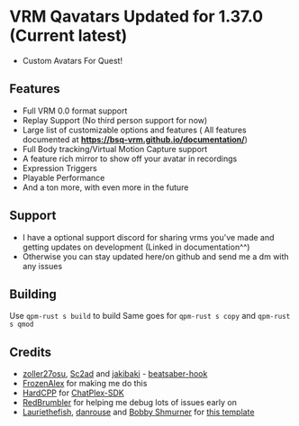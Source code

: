 # VRM Qavatars Updated for 1.37.0 (Current latest) 
- Custom Avatars For Quest!
## Features
- Full VRM 0.0 format support
- Replay Support (No third person support for now)
- Large list of customizable options and features ( All features documented at **https://bsq-vrm.github.io/documentation/**)
- Full Body tracking/Virtual Motion Capture support
- A feature rich mirror to show off your avatar in recordings
- Expression Triggers
- Playable Performance
- And a ton more, with even more in the future
## Support
- I have a optional support discord for sharing vrms you've made and getting updates on development (Linked in documentation^^)
- Otherwise you can stay updated here/on github and send me a dm with any issues
## Building
Use `qpm-rust s build` to build
Same goes for `qpm-rust s copy` and `qpm-rust s qmod`

## Credits

* [zoller27osu](https://github.com/zoller27osu), [Sc2ad](https://github.com/Sc2ad) and [jakibaki](https://github.com/jakibaki) - [beatsaber-hook](https://github.com/sc2ad/beatsaber-hook)
* [FrozenAlex](https://github.com/FrozenAlex/) for making me do this
* [HardCPP](https://github.com/hardcpp) for [ChatPlex-SDK](https://github.com/hardcpp/QuestChatPlexSDK-BS)
* [RedBrumbler](https://github.com/RedBrumbler/) for helping me debug lots of issues early on
* [Lauriethefish](https://github.com/Lauriethefish), [danrouse](https://github.com/danrouse) and [Bobby Shmurner](https://github.com/BobbyShmurner) for [this template](https://github.com/Lauriethefish/quest-mod-template)
